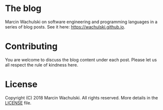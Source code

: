 # The blog 

Marcin Wachulski on software engineering and programming languages in a series of blog posts. See it here: https://wachulski.github.io.

# Contributing

You are welcome to discuss the blog content under each post. Please let us all respect the rule of kindness here.

# License

Copyright (C) 2018 Marcin Wachulski. All rights reserved. More details in the [LICENSE](./LICENSE) file.